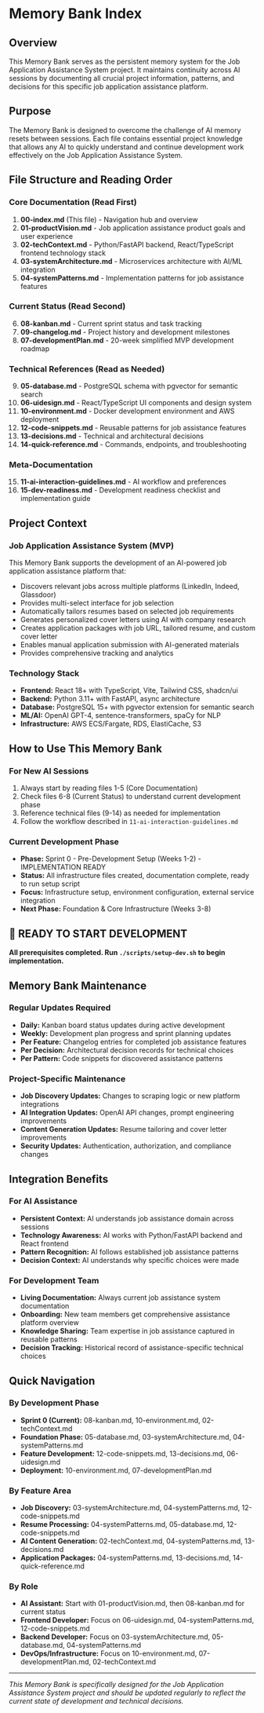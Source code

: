 # Memory Bank Index

## Overview
This Memory Bank serves as the persistent memory system for the Job Application Assistance System project. It maintains continuity across AI sessions by documenting all crucial project information, patterns, and decisions for this specific job application assistance platform.

## Purpose
The Memory Bank is designed to overcome the challenge of AI memory resets between sessions. Each file contains essential project knowledge that allows any AI to quickly understand and continue development work effectively on the Job Application Assistance System.

## File Structure and Reading Order

### Core Documentation (Read First)
1. **00-index.md** (This file) - Navigation hub and overview
2. **01-productVision.md** - Job application assistance product goals and user experience
3. **02-techContext.md** - Python/FastAPI backend, React/TypeScript frontend technology stack
4. **03-systemArchitecture.md** - Microservices architecture with AI/ML integration
5. **04-systemPatterns.md** - Implementation patterns for job assistance features

### Current Status (Read Second)
6. **08-kanban.md** - Current sprint status and task tracking
7. **09-changelog.md** - Project history and development milestones
8. **07-developmentPlan.md** - 20-week simplified MVP development roadmap

### Technical References (Read as Needed)
9. **05-database.md** - PostgreSQL schema with pgvector for semantic search
10. **06-uidesign.md** - React/TypeScript UI components and design system
11. **10-environment.md** - Docker development environment and AWS deployment
12. **12-code-snippets.md** - Reusable patterns for job assistance features
13. **13-decisions.md** - Technical and architectural decisions
14. **14-quick-reference.md** - Commands, endpoints, and troubleshooting

### Meta-Documentation
15. **11-ai-interaction-guidelines.md** - AI workflow and preferences
16. **15-dev-readiness.md** - Development readiness checklist and implementation guide

## Project Context

### Job Application Assistance System (MVP)
This Memory Bank supports the development of an AI-powered job application assistance platform that:
- Discovers relevant jobs across multiple platforms (LinkedIn, Indeed, Glassdoor)
- Provides multi-select interface for job selection
- Automatically tailors resumes based on selected job requirements
- Generates personalized cover letters using AI with company research
- Creates application packages with job URL, tailored resume, and custom cover letter
- Enables manual application submission with AI-generated materials
- Provides comprehensive tracking and analytics

### Technology Stack
- **Frontend:** React 18+ with TypeScript, Vite, Tailwind CSS, shadcn/ui
- **Backend:** Python 3.11+ with FastAPI, async architecture
- **Database:** PostgreSQL 15+ with pgvector extension for semantic search
- **ML/AI:** OpenAI GPT-4, sentence-transformers, spaCy for NLP
- **Infrastructure:** AWS ECS/Fargate, RDS, ElastiCache, S3

## How to Use This Memory Bank

### For New AI Sessions
1. Always start by reading files 1-5 (Core Documentation)
2. Check files 6-8 (Current Status) to understand current development phase
3. Reference technical files (9-14) as needed for implementation
4. Follow the workflow described in `11-ai-interaction-guidelines.md`

### Current Development Phase
- **Phase:** Sprint 0 - Pre-Development Setup (Weeks 1-2) - IMPLEMENTATION READY
- **Status:** All infrastructure files created, documentation complete, ready to run setup script
- **Focus:** Infrastructure setup, environment configuration, external service integration
- **Next Phase:** Foundation & Core Infrastructure (Weeks 3-8)

## 🚀 **READY TO START DEVELOPMENT**
**All prerequisites completed. Run `./scripts/setup-dev.sh` to begin implementation.**

## Memory Bank Maintenance

### Regular Updates Required
- **Daily:** Kanban board status updates during active development
- **Weekly:** Development plan progress and sprint planning updates
- **Per Feature:** Changelog entries for completed job assistance features
- **Per Decision:** Architectural decision records for technical choices
- **Per Pattern:** Code snippets for discovered assistance patterns

### Project-Specific Maintenance
- **Job Discovery Updates:** Changes to scraping logic or new platform integrations
- **AI Integration Updates:** OpenAI API changes, prompt engineering improvements
- **Content Generation Updates:** Resume tailoring and cover letter improvements
- **Security Updates:** Authentication, authorization, and compliance changes

## Integration Benefits

### For AI Assistance
- **Persistent Context:** AI understands job assistance domain across sessions
- **Technology Awareness:** AI works with Python/FastAPI backend and React frontend
- **Pattern Recognition:** AI follows established job assistance patterns
- **Decision Context:** AI understands why specific choices were made

### For Development Team
- **Living Documentation:** Always current job assistance system documentation
- **Onboarding:** New team members get comprehensive assistance platform overview
- **Knowledge Sharing:** Team expertise in job assistance captured in reusable patterns
- **Decision Tracking:** Historical record of assistance-specific technical choices

## Quick Navigation

### By Development Phase
- **Sprint 0 (Current):** 08-kanban.md, 10-environment.md, 02-techContext.md
- **Foundation Phase:** 05-database.md, 03-systemArchitecture.md, 04-systemPatterns.md
- **Feature Development:** 12-code-snippets.md, 13-decisions.md, 06-uidesign.md
- **Deployment:** 10-environment.md, 07-developmentPlan.md

### By Feature Area
- **Job Discovery:** 03-systemArchitecture.md, 04-systemPatterns.md, 12-code-snippets.md
- **Resume Processing:** 04-systemPatterns.md, 05-database.md, 12-code-snippets.md
- **AI Content Generation:** 02-techContext.md, 04-systemPatterns.md, 13-decisions.md
- **Application Packages:** 04-systemPatterns.md, 13-decisions.md, 14-quick-reference.md

### By Role
- **AI Assistant:** Start with 01-productVision.md, then 08-kanban.md for current status
- **Frontend Developer:** Focus on 06-uidesign.md, 04-systemPatterns.md, 12-code-snippets.md
- **Backend Developer:** Focus on 03-systemArchitecture.md, 05-database.md, 04-systemPatterns.md
- **DevOps/Infrastructure:** Focus on 10-environment.md, 07-developmentPlan.md, 02-techContext.md

---
*This Memory Bank is specifically designed for the Job Application Assistance System project and should be updated regularly to reflect the current state of development and technical decisions.* 